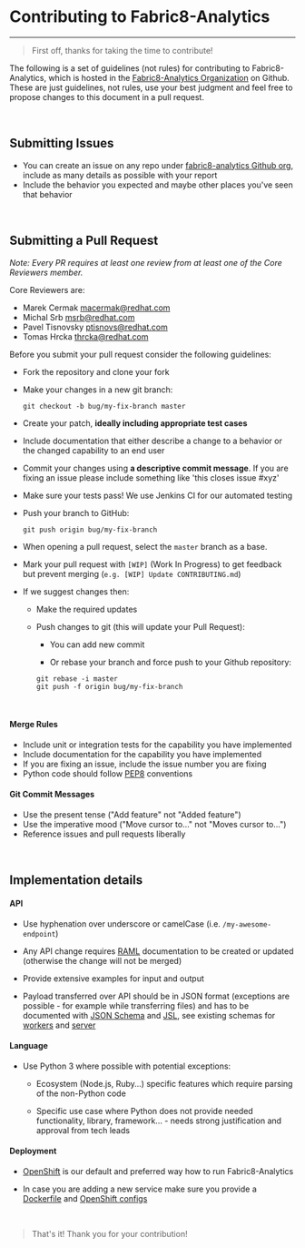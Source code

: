 # Contributing to Fabric8-Analytics
---

> First off, thanks for taking the time to contribute!

The following is a set of guidelines (not rules) for contributing to Fabric8-Analytics,
which is hosted in the [Fabric8-Analytics Organization](https://github.com/fabric8-analytics/) on Github.
These are just guidelines, not rules, use your best judgment and feel free to
propose changes to this document in a pull request.

<br>

## Submitting Issues

* You can create an issue on any repo under [fabric8-analytics Github org](https://github.com/fabric8-analytics), include as many details as possible with your report
* Include the behavior you expected and maybe other places you've seen that behavior

<br>

## Submitting a Pull Request

*Note: Every PR requires at least one review from at least one of the Core Reviewers member.*

Core Reviewers are:

* Marek Cermak <macermak@redhat.com>
* Michal Srb <msrb@redhat.com>
* Pavel Tisnovsky <ptisnovs@redhat.com>
* Tomas Hrcka <thrcka@redhat.com>

Before you submit your pull request consider the following guidelines:

* Fork the repository and clone your fork
* Make your changes in a new git branch:

     ```shell
     git checkout -b bug/my-fix-branch master
     ```

* Create your patch, **ideally including appropriate test cases**
* Include documentation that either describe a change to a behavior or the changed capability to an end user
* Commit your changes using **a descriptive commit message**. If you are fixing an issue please include something like 'this closes issue #xyz'
* Make sure your tests pass! We use Jenkins CI for our automated testing
* Push your branch to GitHub:

    ```shell
    git push origin bug/my-fix-branch
    ```

* When opening a pull request, select the `master` branch as a base.
* Mark your pull request with `[WIP]` (Work In Progress) to get feedback but prevent merging (`e.g. [WIP] Update CONTRIBUTING.md`)
* If we suggest changes then:

  * Make the required updates

  * Push changes to git (this will update your Pull Request):

    * You can add new commit

    * Or rebase your branch and force push to your Github repository:

    ```shell
    git rebase -i master
    git push -f origin bug/my-fix-branch
    ```

<br>

#### Merge Rules

* Include unit or integration tests for the capability you have implemented
* Include documentation for the capability you have implemented
* If you are fixing an issue, include the issue number you are fixing
* Python code should follow [PEP8](https://www.python.org/dev/peps/pep-0008/) conventions

#### Git Commit Messages

* Use the present tense ("Add feature" not "Added feature")
* Use the imperative mood ("Move cursor to..." not "Moves cursor to...")
* Reference issues and pull requests liberally

<br>

## Implementation details

#### API

* Use hyphenation over underscore or camelCase (i.e. `/my-awesome-endpoint`)

* Any API change requires [RAML](http://raml.org/) documentation to be created or updated (otherwise the change will not be merged)

* Provide extensive examples for input and output

* Payload transferred over API should be in JSON format (exceptions are possible - for example while transferring files) and has to be documented with [JSON Schema](http://json-schema.org/) and [JSL](https://jsl.readthedocs.io/en/latest/tutorial.html), see existing schemas for [workers](https://github.com/fabric8-analytics/fabric8-analytics-worker/tree/master/cucoslib/workers/schemas/) and [server](https://github.com/fabric8-analytics/fabric8-analytics-server/tree/master/bayesian/schemas)

#### Language

* Use Python 3 where possible with potential exceptions:

  * Ecosystem (Node.js, Ruby...) specific features which require parsing of the non-Python code

  * Specific use case where Python does not provide needed functionality, library, framework... - needs strong justification and approval from tech leads

#### Deployment

* [OpenShift](https://www.openshift.com/) is our default and preferred way how to run Fabric8-Analytics

* In case you are adding a new service make sure you provide a [Dockerfile](https://docs.docker.com/engine/reference/builder/) and [OpenShift configs](https://docs.openshift.com/enterprise/3.0/architecture/core_concepts/pods_and_services.html)

<br>

> That's it! Thank you for your contribution!
